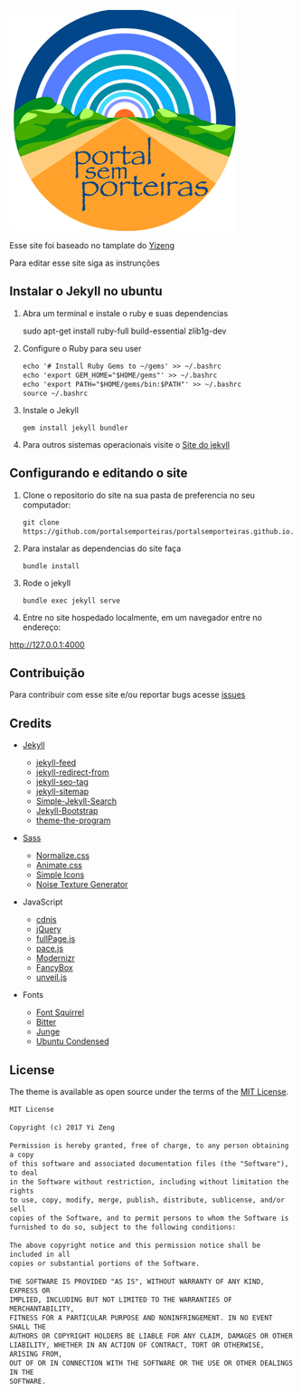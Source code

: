 ![PSP](/assets/images/logo.png)

Esse site foi baseado no tamplate do [Yizeng](https://yizeng.github.io/jekyll-theme-simple-texture/)

Para editar esse site siga as instrunções

## Instalar o Jekyll no ubuntu

1. Abra um terminal e instale o ruby e suas dependencias       

      sudo apt-get install ruby-full build-essential zlib1g-dev

2. Configure o Ruby para seu user

       echo '# Install Ruby Gems to ~/gems' >> ~/.bashrc
       echo 'export GEM_HOME="$HOME/gems"' >> ~/.bashrc
       echo 'export PATH="$HOME/gems/bin:$PATH"' >> ~/.bashrc
       source ~/.bashrc

3. Instale o Jekyll

       gem install jekyll bundler

4. Para outros sistemas operacionais visite o [Site do jekyll](https://jekyllrb.com/docs/installation/)

## Configurando e editando o site 

1. Clone o repositorio do site na sua pasta de preferencia no seu computador:

       git clone https://github.com/portalsemporteiras/portalsemporteiras.github.io.git

2. Para instalar as dependencias do site faça

       bundle install

3. Rode o jekyll

       bundle exec jekyll serve

4. Entre no site hospedado localmente, em um navegador entre no endereço:

http://127.0.0.1:4000

## Contribuição

Para contribuir com esse site e/ou reportar bugs acesse [issues](https://github.com/portalsemporteiras/portalsemporteiras.github.io/issues)


## Credits

- [Jekyll][Jekyll]
  + [jekyll-feed](https://github.com/jekyll/jekyll-feed)
  + [jekyll-redirect-from](https://github.com/jekyll/jekyll-redirect-from)
  + [jekyll-seo-tag](https://github.com/jekyll/jekyll-seo-tag)
  + [jekyll-sitemap](https://github.com/jekyll/jekyll-sitemap)
  + [Simple-Jekyll-Search](https://github.com/christian-fei/Simple-Jekyll-Search)
  + [Jekyll-Bootstrap](http://jekyllbootstrap.com/)
  + [theme-the-program](https://github.com/jekyllbootstrap/theme-the-program)

- [Sass](http://sass-lang.com/)
  + [Normalize.css](https://necolas.github.io/normalize.css/)
  + [Animate.css](https://daneden.github.io/animate.css/)
  + [Simple Icons](https://simpleicons.org/)
  + [Noise Texture Generator](http://www.noisetexturegenerator.com/)
- JavaScript
  + [cdnjs](https://cdnjs.com/)
  + [jQuery](https://jquery.com/)
  + [fullPage.js](https://alvarotrigo.com/fullPage/)
  + [pace.js](http://github.hubspot.com/pace/docs/welcome/)
  + [Modernizr](https://modernizr.com/)
  + [FancyBox](http://fancybox.net/)
  + [unveil.js](http://luis-almeida.github.io/unveil/)
- Fonts
  + [Font Squirrel](https://www.fontsquirrel.com/)
  + [Bitter](https://fonts.google.com/specimen/Bitter)
  + [Junge](https://fonts.google.com/specimen/Junge)
  + [Ubuntu Condensed](https://fonts.google.com/specimen/Ubuntu+Condensed)

## License

The theme is available as open source under the terms of the
[MIT License](https://github.com/yizeng/jekyll-theme-simple-texture/blob/master/LICENSE).

    MIT License

    Copyright (c) 2017 Yi Zeng

    Permission is hereby granted, free of charge, to any person obtaining a copy
    of this software and associated documentation files (the "Software"), to deal
    in the Software without restriction, including without limitation the rights
    to use, copy, modify, merge, publish, distribute, sublicense, and/or sell
    copies of the Software, and to permit persons to whom the Software is
    furnished to do so, subject to the following conditions:

    The above copyright notice and this permission notice shall be included in all
    copies or substantial portions of the Software.

    THE SOFTWARE IS PROVIDED "AS IS", WITHOUT WARRANTY OF ANY KIND, EXPRESS OR
    IMPLIED, INCLUDING BUT NOT LIMITED TO THE WARRANTIES OF MERCHANTABILITY,
    FITNESS FOR A PARTICULAR PURPOSE AND NONINFRINGEMENT. IN NO EVENT SHALL THE
    AUTHORS OR COPYRIGHT HOLDERS BE LIABLE FOR ANY CLAIM, DAMAGES OR OTHER
    LIABILITY, WHETHER IN AN ACTION OF CONTRACT, TORT OR OTHERWISE, ARISING FROM,
    OUT OF OR IN CONNECTION WITH THE SOFTWARE OR THE USE OR OTHER DEALINGS IN THE
    SOFTWARE.

[Jekyll]: http://jekyllrb.com/
[Bundler]: https://bundler.io/
